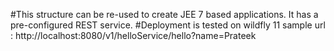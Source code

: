 #This structure can be re-used to create JEE 7 based applications. It has a pre-configured REST service.
#Deployment is tested on wildfly 11
sample url : http://localhost:8080/v1/helloService/hello?name=Prateek
